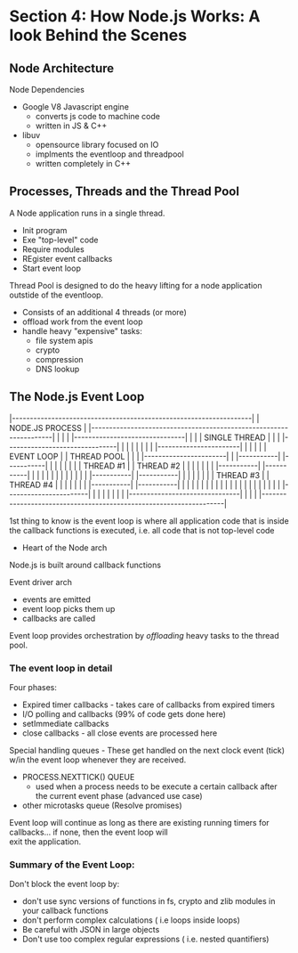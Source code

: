 # Section 4: How Node.js Works: A look Behind the Scenes

## Node Architecture

Node Dependencies

- Google V8 Javascript engine
  - converts js code to machine code
  - written in JS & C++
- libuv
  - opensource library focused on IO
  - implments the eventloop and threadpool
  - written completely in C++

## Processes, Threads and the Thread Pool

A Node application runs in a single thread.

- Init program
- Exe "top-level" code
- Require modules
- REgister event callbacks
- Start event loop

Thread Pool is designed to do the heavy lifting for a node application outstide of the eventloop.

- Consists of an additional 4 threads (or more)
- offload work from the event loop
- handle heavy "expensive" tasks:
  - file system apis
  - crypto
  - compression
  - DNS lookup

## The Node.js Event Loop

|-------------------------------------------------------------------|
| NODE.JS PROCESS |
|-------------------------------------------------------------------|
| |
| |-------------------------------| |
| | SINGLE THREAD | |
| |-------------------------------| |
| | | |
| | |-----------------------| | |
| | | EVENT LOOP | | THREAD POOL |
| | |-----------------------| | |-----------| |-----------| |
| | | | | | THREAD #1 | | THREAD #2 | |
| | | | | |-----------| |-----------| |
| | | | | |
| | | | | |-----------| |-----------| |
| | | | | | THREAD #3 | | THREAD #4 | |
| | | | | |-----------| |-----------| |
| | | | | |
| | | | | |
| | | | | |
| | |-----------------------| | |
| | | |
| |-------------------------------| |
| |
|-------------------------------------------------------------------|

1st thing to know is the event loop is where all application code that is inside the callback functions is executed, i.e.
all code that is not top-level code

- Heart of the Node arch

Node.js is built around callback functions

Event driver arch

- events are emitted
- event loop picks them up
- callbacks are called

Event loop provides orchestration by _offloading_ heavy tasks to the thread pool.

### The event loop in detail

Four phases:

- Expired timer callbacks - takes care of callbacks from expired timers
- I/O polling and callbacks (99% of code gets done here)
- setImmediate callbacks
- close callbacks - all close events are processed here

Special handling queues - These get handled on the next clock event (tick) w/in the event loop whenever they are received.

- PROCESS.NEXTTICK() QUEUE
  - used when a process needs to be execute a certain callback after the current event phase (advanced use case)
- other microtasks queue (Resolve promises)

Event loop will continue as long as there are existing running timers for callbacks... if none, then the event loop will  
exit the application.

### Summary of the Event Loop:

Don't block the event loop by:

- don't use sync versions of functions in fs, crypto and zlib modules in your callback functions
- don't perform complex calculations ( i.e loops inside loops)
- Be careful with JSON in large objects
- Don't use too complex regular expressions ( i.e. nested quantifiers)

##
